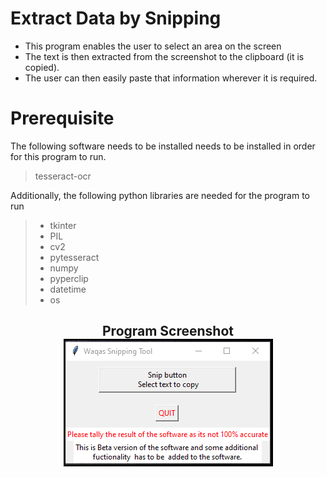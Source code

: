# Extract Data by Snipping

* This program enables the user to select an area on the screen 
 * The text is then extracted from the  screenshot to the clipboard (it is copied).
 * The user can then easily paste that information wherever it  is required.


# Prerequisite
The following software needs to be installed needs to be installed in order for this program to run.
> tesseract-ocr

Additionally, the following python libraries are needed for the program to run

>* tkinter
>* PIL
>* cv2
>* pytesseract
>* numpy
>* pyperclip
>* datetime
>* os

<h2 align="center">Program Screenshot<br>
  <img title="program screenshot" src="Images/program.png" alt="Program Screenshot" style="border: 3px solid #000">
</h2>
